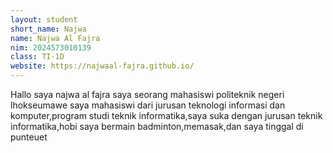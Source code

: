 ```yaml
---
layout: student
short_name: Najwa
name: Najwa Al Fajra
nim: 2024573010139
class: TI-1D
website: https://najwaal-fajra.github.io/
---
```

Hallo saya najwa al fajra saya seorang mahasiswi politeknik negeri lhokseumawe saya mahasiswi dari jurusan teknologi informasi dan komputer,program studi teknik informatika,saya suka dengan jurusan teknik informatika,hobi saya bermain badminton,memasak,dan saya tinggal di punteuet